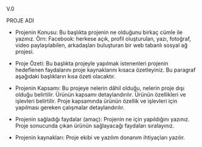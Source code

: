 V.0

PROJE ADI


* Projenin Konusu:  Bu başlıkta projenin ne olduğunu birkaç cümle ile yazınız. Örn: Facebook: herkese açık, profil oluşturulan, yazı, fotoğraf, video paylaşılabilen, arkadaşları buluşturan bir web tabanlı sosyal ağ projesi. 

* Proje Özeti: Bu başlıkta projeyle yapılmak istenenleri projenin hedeflenen faydalarını proje kaynaklarını kısaca özetleyiniz. Bu paragraf aşağıdaki başlıkların kısa özeti olacaktır.

* Projenin Kapsamı: Bu projeye nelerin dâhil olduğu, nelerin proje dışı olduğu belirtilir. Ürünün kapsamı detaylandırılır. Ürünün özellikleri ve işlevleri belirtilir. Proje kapsamında ürünün özellik ve işlevleri için yapılması gereken çalışmalar detaylandırılır.

* Projenin sağladığı faydalar (amaç): Projenin ne için yapıldığını yazınız. Proje sonucunda çıkan ürünün sağlayacağı faydaları sıralayınız. 

* Projenin kaynakları: Proje ekibi ve yazılım donanım ihtiyaçları yazılır.

